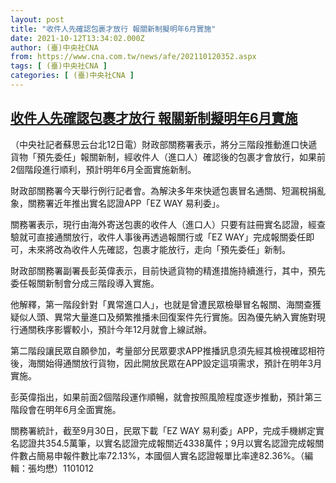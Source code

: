 ```yaml
---
layout: post
title: "收件人先確認包裹才放行 報關新制擬明年6月實施"
date: 2021-10-12T13:34:02.000Z
author: (臺)中央社CNA
from: https://www.cna.com.tw/news/afe/202110120352.aspx
tags: [ (臺)中央社CNA ]
categories: [ (臺)中央社CNA ]
---
```

<!--1634045642000-->
[收件人先確認包裹才放行 報關新制擬明年6月實施](https://www.cna.com.tw/news/afe/202110120352.aspx)
------

<div>
<div></div><div><p>（中央社記者蘇思云台北12日電）財政部關務署表示，將分三階段推動進口快遞貨物「預先委任」報關新制，經收件人（進口人）確認後的包裹才會放行，如果前2個階段進行順利，預計明年6月全面實施新制。</p><p>財政部關務署今天舉行例行記者會。為解決多年來快遞包裹冒名通關、短漏稅捐亂象，關務署近年推出實名認證APP「EZ WAY 易利委」。</p><p>關務署表示，現行由海外寄送包裹的收件人（進口人）只要有註冊實名認證，經查驗就可直接通關放行，收件人事後再透過報關行或「EZ WAY」完成報關委任即可，未來將改為收件人先確認，包裹才能放行，走向「預先委任」新制。</p><p>財政部關務署副署長彭英偉表示，目前快遞貨物的精進措施持續進行，其中，預先委任報關新制會分成三階段導入實施。</p><p>他解釋，第一階段針對「異常進口人」，也就是曾遭民眾檢舉冒名報關、海關查獲疑似人頭、異常大量進口及頻繁推播未回復案件先行實施。因為優先納入實施對現行通關秩序影響較小，預計今年12月就會上線試辦。</p><p>第二階段讓民眾自願參加，考量部分民眾要求APP推播訊息須先經其檢視確認相符後，海關始得通關放行貨物，因此開放民眾在APP設定這項需求，預計在明年3月實施。</p><p>彭英偉指出，如果前面2個階段運作順暢，就會按照風險程度逐步推動，預計第三階段會在明年6月全面實施。</p><p>關務署統計，截至9月30日，民眾下載「EZ WAY 易利委」APP，完成手機綁定實名認證共354.5萬筆，以實名認證完成報關近4338萬件；9月以實名認證完成報關件數占簡易申報件數比率72.13%，本國個人實名認證報單比率達82.36%。（編輯：張均懋）1101012</p></div>
</div>
